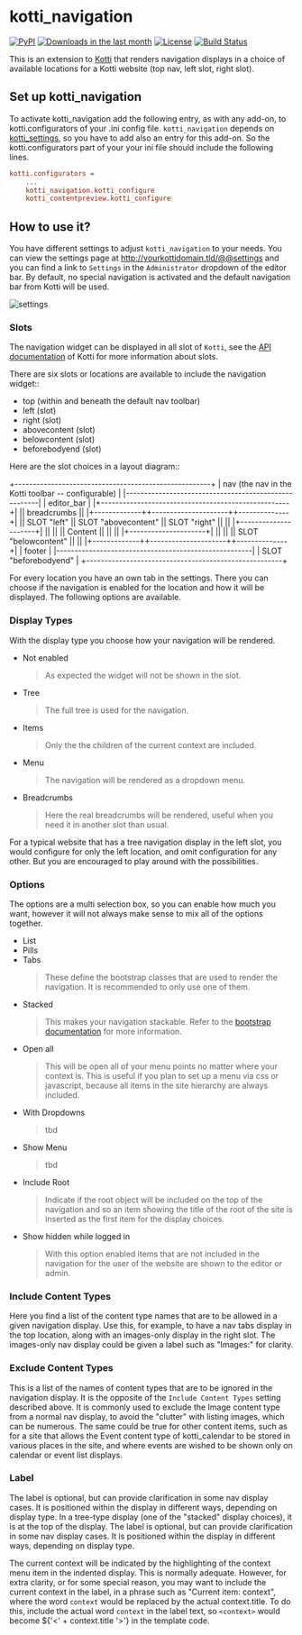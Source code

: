 # kotti_navigation

[![PyPI](https://img.shields.io/pypi/v/kotti_navigation.svg?style=flat-square)](https://pypi.python.org/pypi/kotti_navigation/) [![Downloads in the last month](https://img.shields.io/pypi/dm/kotti_navigation.svg?style=flat-square)](https://pypi.python.org/pypi/kotti_navigation/) [![License](https://img.shields.io/pypi/l/kotti_navigation.svg?style=flat-square)](http://www.repoze.org/LICENSE.txt) [![Build Status](https://travis-ci.org/Kotti/kotti_navigation.svg?branch=master)](https://travis-ci.org/Kotti/kotti_navigation)


This is an extension to [Kotti][1] that renders navigation displays in a choice of available locations for a Kotti website (top nav, left slot, right slot).


## Set up kotti_navigation

To activate kotti_navigation add the following entry, as with any add-on, to kotti.configurators of your .ini config file. ``kotti_navigation`` depends on [kotti_settings][2], so you have to add also an entry for this add-on. So the kotti.configurators part of your your ini file should include the following lines.

```ini
kotti.configurators =
    ...
    kotti_navigation.kotti_configure
    kotti_contentpreview.kotti_configure
```

## How to use it?

You have different settings to adjust ``kotti_navigation`` to your needs. You can view the settings page at http://yourkottidomain.tld/@@settings and you can find a link to `Settings` in the `Administrator` dropdown of the editor bar. By default, no special navigation is activated and the default navigation bar from Kotti will be used.

![settings](https://raw.github.com/Kotti/kotti_navigation/master/docs/images/settings.png "Navigation Settings")

### Slots

The navigation widget can be displayed in all slot of ``Kotti``, see the [API documentation](http://kotti.readthedocs.org/en/latest/api/kotti.views/kotti.views.slots.html) of Kotti for more information about slots.

There are six slots or locations are available to include the navigation widget::

* top (within and beneath the default nav toolbar)
* left (slot)
* right (slot)
* abovecontent (slot)
* belowcontent (slot)
* beforebodyend (slot)

Here are the slot choices in a layout diagram::

+------------------------------------------------------+
| nav (the nav in the Kotti toolbar -- configurable)   |
|------------------------------------------------------|
| editor_bar                                           |
|+----------------------------------------------------+|
|| breadcrumbs                                        ||
|+-------------++---------------------++--------------+|
|| SLOT "left" || SLOT "abovecontent" || SLOT "right" ||
||             |+---------------------+|              ||
||             || Content             ||              ||
||             |+---------------------+|              ||
||             || SLOT "belowcontent" ||              ||
|+-------------++---------------------++--------------+|
| footer                                               |
|------------------------------------------------------|
| SLOT "beforebodyend"                                 |
+------------------------------------------------------+

For every location you have an own tab in the settings. There you can choose if the navigation is enabled for the location and how it will be displayed.
The following options are available.

### Display Types

With the display type you choose how your navigation will be rendered.

- Not enabled
  > As expected the widget will not be shown in the slot.
- Tree
  > The full tree is used for the navigation.
- Items
  > Only the the children of the current context are included.
- Menu
  > The navigation will be rendered as a dropdown menu.
- Breadcrumbs
  > Here the real breadcrumbs will be rendered, useful when you need it
    in another slot than usual.

For a typical website that has a tree navigation display in the left slot, you would configure for only the left location, and omit configuration for any other. But you are encouraged to play around with the possibilities.

### Options

The options are a multi selection box, so you can enable how much you want, however it will not always make sense to mix all of the options together.

- List
- Pills
- Tabs
  > These define the bootstrap classes that are used to render the navigation. It is recommended to only use one of them.
- Stacked
  > This makes your navigation stackable. Refer to the [bootstrap documentation](http://getbootstrap.com/components/#nav) for more information.
- Open all
  > This will be open all of your menu points no matter where your context is. This is useful if you plan to set up a menu via css or javascript, because all items in the site hierarchy are always included.
- With Dropdowns
  > tbd
- Show Menu
  > tbd
- Include Root
  > Indicate if the root object will be included on the top of the navigation and so an item showing the title of the root of the site is inserted as the first item for the display choices.
- Show hidden while logged in
  > With this option enabled items that are not included in the navigation for the user of the website are shown to the editor or admin.


### Include Content Types

Here you find a list of the content type names that are to be allowed in a given navigation display. Use this, for example, to have a nav tabs display in the top location, along with an images-only display in the right slot. The images-only nav display could be given a label such as "Images:" for clarity.

### Exclude Content Types

This is a list of the names of content types that are to be ignored in the navigation display. It is the opposite of the ``Include Content Types`` setting described above. It is commonly used to exclude the Image content type from a normal nav display, to avoid the "clutter" with listing images, which can be numerous. The same could be true for other content items, such as for a site that allows the Event content type
of kotti_calendar to be stored in various places in the site, and where events are wished to be shown only on calendar or event list displays.

### Label

The label is optional, but can provide clarification in some nav display cases.
It is positioned within the display in different ways, depending on display type. In a tree-type display (one of the "stacked" display choices), it is at the top of the display. The label is optional, but can provide clarification in some nav display cases. It is positioned within the display in different ways, depending on display type.

The current context will be indicated by the highlighting of the context menu item in the indented display. This is normally adequate. However, for extra clarity, or for some special reason, you may want to include the current context in the label, in a phrase such as "Current item: context", where the word ``context`` would be replaced by the actual context.title. To do this, include the actual word ``context`` in the label text, so `<context>` would become ${'<' + context.title '>'} in the template code.

[1]: http://pypi.python.org/pypi/Kotti
[2]: http://pypi.python.org/pypi/kotti_settings

